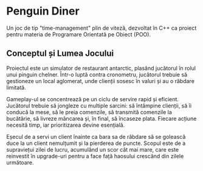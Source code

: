 # Penguin Diner
Un joc de tip "time-management" plin de viteză, dezvoltat în C++ ca proiect pentru materia de Programare Orientată pe Obiect (POO).

## Conceptul și Lumea Jocului
Proiectul este un simulator de restaurant antarctic, plasând jucătorul în rolul unui pinguin chelner. Într-o luptă contra cronometru, jucătorul trebuie să gestioneze un local aglomerat, unde clienții sosesc în valuri și au o răbdare limitată.

Gameplay-ul se concentrează pe un ciclu de servire rapid și eficient. Jucătorul trebuie să jongleze cu multiple sarcini: să întâmpine clienții, să îi conducă la mese, să le preia comenzile, să transmită comenzile la bucătărie, să livreze mâncarea și, în final, să încaseze plata. Fiecare acțiune necesită timp, iar prioritizarea devine esențială.

Eșecul de a servi un client înainte ca bara sa de răbdare să se golească duce la un client nemulțumit și la pierderea de puncte. Scopul este de a supraviețui zilei de lucru, acumulând un scor cât mai mare, care este reinvestit în upgrade-uri pentru a face față haosului crescând din zilele următoare.
